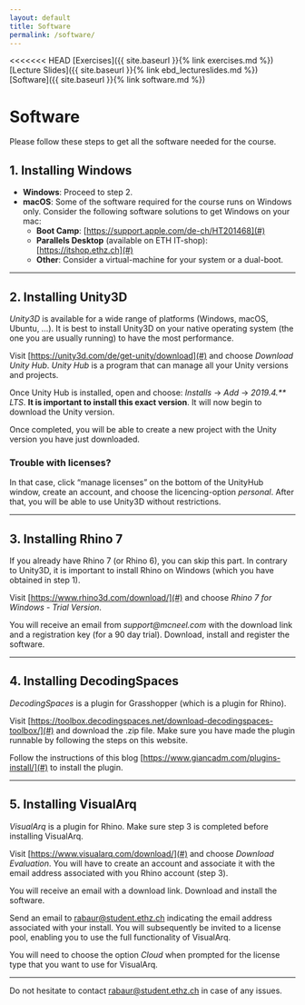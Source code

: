 ```yaml
---
layout: default
title: Software
permalink: /software/
---
```

<<<<<<< HEAD
[Exercises]({{ site.baseurl }}{% link exercises.md %})
[Lecture Slides]({{ site.baseurl }}{% link ebd_lectureslides.md %})
[Software]({{ site.baseurl }}{% link software.md %})

# Software

Please follow these steps to get all the software needed for the course.

## 1. Installing Windows
* **Windows**: Proceed to step 2.
* **macOS**: Some of the software required for the course runs on Windows only. Consider the following software solutions to get Windows on your mac:
    * **Boot Camp**: [https://support.apple.com/de-ch/HT201468](#)
    * **Parallels Desktop** (available on ETH IT-shop): [https://itshop.ethz.ch](#)
    * **Other**: Consider a virtual-machine for your system or a dual-boot.

* * *

## 2. Installing Unity3D

_Unity3D_ is available for a wide range of platforms (Windows, macOS, Ubuntu, …). It is best to install Unity3D on your native operating system (the one you are usually running) to have the most performance. 

Visit [https://unity3d.com/de/get-unity/download](#) and choose _Download Unity Hub_. _Unity Hub_ is a program that can manage all your Unity versions and projects.

Once Unity Hub is installed, open and choose: _Installs_ → _Add_ → _2019.4.** LTS_. **It is important to install this exact version**. It will now begin to download the Unity version.

Once completed, you will be able to create a new project with the Unity version you have just downloaded.

### Trouble with licenses? 
In that case, click “manage licenses” on the bottom of the UnityHub window, create an account, and choose the licencing-option _personal_. After that, you will be able to use Unity3D without restrictions.

* * *

## 3. Installing Rhino 7

If you already have Rhino 7 (or Rhino 6), you can skip this part. In contrary to Unity3D, it is important to install Rhino on Windows (which you have obtained in step 1).

Visit [https://www.rhino3d.com/download/](#) and choose _Rhino 7 for Windows - Trial Version_.

You will receive an email from _support@mcneel.com_ with the download link and a registration key (for a 90 day trial). Download, install and register the software.

* * *

## 4. Installing DecodingSpaces

_DecodingSpaces_ is a plugin for Grasshopper (which is a plugin for Rhino).

Visit [https://toolbox.decodingspaces.net/download-decodingspaces-toolbox/](#) and download the .zip file. Make sure you have made the plugin runnable by following the steps on this website.

Follow the instructions of this blog [https://www.giancadm.com/plugins-install/](#) to install the plugin.

* * *

## 5. Installing VisualArq

_VisualArq_ is a plugin for Rhino. Make sure step 3 is completed before installing VisualArq.

Visit [https://www.visualarq.com/download/](#) and choose _Download Evaluation_. You will have to create an account and associate it with the email address associated with you Rhino account (step 3).

You will receive an email with a download link. Download and install the software.

Send an email to [rabaur@student.ethz.ch](#) indicating the email address associated with your install. You will subsequently be invited to a license pool, enabling you to use the full functionality of VisualArq.

You will need to choose the option _Cloud_ when prompted for the license type that you want to use for VisualArq.

* * *

Do not hesitate to contact [rabaur@student.ethz.ch](#) in case of any issues.
